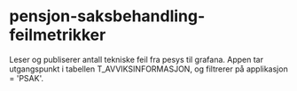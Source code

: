 # pensjon-saksbehandling-feilmetrikker
Leser og publiserer antall tekniske feil fra pesys til grafana. Appen tar utgangspunkt i tabellen T_AVVIKSINFORMASJON, og filtrerer på
applikasjon = 'PSAK'.
